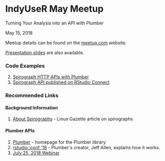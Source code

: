 # IndyUseR May Meetup

Turning Your Analysis into an API with Plumber

May 15, 2018

Meetup details can be found on the [meetup.com](https://www.meetup.com/Indy-useR-Group/events/sjmfklyxhbtb/) website.

[Presentation slides](https://drive.google.com/drive/folders/17nb4e9OZFp0svt45GdZuDLZ-fJVzL7xz?usp=sharing) are also available.

### Code Examples
2. [Spirograph HTTP APIs with Plumber](https://github.com/dskard/spiro-plumber)
3. [Spirograph API published on RStudio Connect](https://beta.rstudioconnect.com/connect/#/apps/3533)

### Recommended Links

#### Background Information
1. [About Spirographs](https://linuxgazette.net/133/luana.html) - Linux Gazette article on spirographs

#### Plumber APIs
1. [Plumber](https://www.rplumber.io) - homepage for the Plumber library
2. [rstudio::conf '18](https://www.rstudio.com/resources/videos/plumber-turning-your-r-code-into-an-api/) - Plumber's creator, Jeff Allen, explains how it works.
3. [July 25, 2018 Webinar](https://pages.rstudio.net/July25thPlumbingAPIswithplumber_Registration.html)

